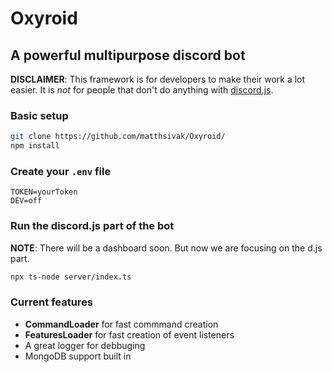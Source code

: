 # Oxyroid

## A powerful multipurpose discord bot

**DISCLAIMER**: This framework is for developers to make their work a lot easier. It is _not_ for people that don't do anything with [discord.js](https://discord.js.org/).

### Basic setup

```bash
git clone https://github.com/matthsivak/Oxyroid/
npm install
```

### Create your `.env` file

```env
TOKEN=yourToken
DEV=off
```

### Run the discord.js part of the bot

**NOTE**: There will be a dashboard soon. But now we are focusing on the d.js part.

```bash
npx ts-node server/index.ts
```

### Current features

- **CommandLoader** for fast commmand creation
- **FeaturesLoader** for fast creation of event listeners
- A great logger for debbuging
- MongoDB support built in
